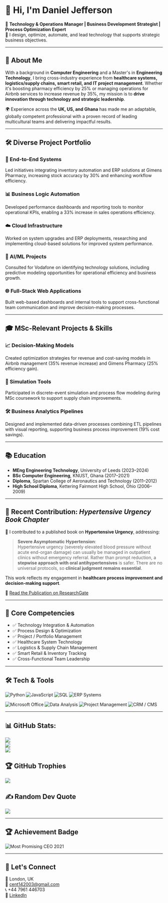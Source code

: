 # 👋 Hi, I'm Daniel Jefferson

🚀 **Technology & Operations Manager | Business Development Strategist | Process Optimization Expert**  
🎯 I design, optimize, automate, and lead technology that supports strategic business objectives.

---

## 🧠 About Me

With a background in **Computer Engineering** and a Master's in **Engineering Technology**, I bring cross-industry experience from **healthcare systems, logistics/supply chains, smart retail, and IT project management**. Whether it's boosting pharmacy efficiency by 25% or managing operations for Airbnb services to increase revenue by 35%, my mission is to **drive innovation through technology and strategic leadership**.

🌍 Experience across the **UK, US, and Ghana** has made me an adaptable, globally competent professional with a proven record of leading multicultural teams and delivering impactful results.

---

## 🛠️ Diverse Project Portfolio

### 🔗 End-to-End Systems
Led initiatives integrating inventory automation and ERP solutions at Gimens Pharmacy, increasing stock accuracy by 30% and enhancing workflow efficiency.

### 📊 Business Logic Automation
Developed performance dashboards and reporting tools to monitor operational KPIs, enabling a 33% increase in sales operations efficiency.

### ☁️ Cloud Infrastructure
Worked on system upgrades and ERP deployments, researching and implementing cloud-based solutions for improved system performance.

### 🤖 AI/ML Projects
Consulted for Vodafone on identifying technology solutions, including predictive modeling opportunities for operational efficiency and business growth.

### 🌐 Full-Stack Web Applications
Built web-based dashboards and internal tools to support cross-functional team communication and improve decision-making processes.

---

## 🎓 MSc-Relevant Projects & Skills

### 📈 Decision-Making Models
Created optimization strategies for revenue and cost-saving models in Airbnb management (35% revenue increase) and Gimens Pharmacy (25% efficiency gain).

### 🔄 Simulation Tools
Participated in discrete-event simulation and process flow modeling during MSc coursework to support supply chain improvements.

### 🛠 Business Analytics Pipelines
Designed and implemented data-driven processes combining ETL pipelines with visual reporting, supporting business process improvement (19% cost savings).

---

## 📚 Education
- **MEng Engineering Technology**, University of Leeds (2023–2024)  
- **BSc Computer Engineering**, KNUST, Ghana (2017–2021)  
- **Diploma**, Spartan College of Aeronautics and Technology (2011–2012)  
- **High School Diploma**, Kettering Fairmont High School, Ohio (2006–2009)

---

## 🔬 Recent Contribution: *Hypertensive Urgency Book Chapter*

📖 I contributed to a published book on **Hypertensive Urgency**, addressing:

> **Severe Asymptomatic Hypertension**:  
> Hypertensive urgency (severely elevated blood pressure without acute end-organ damage) can usually be managed in outpatient clinics without emergency referral. Rather than prompt reduction, a **stepwise approach with oral antihypertensives** is safer. There are no universal protocols, so **clinical judgment remains essential**.

This work reflects my engagement in **healthcare process improvement and decision-making support**.

🔗 [Read the Publication on ResearchGate](https://www.researchgate.net/publication/349992441_Hypertensive_Urgency)

---

## 💼 Core Competencies

- ✅ Technology Integration & Automation  
- ✅ Process Design & Optimization  
- ✅ Project / Portfolio Management  
- ✅ Healthcare System Technology  
- ✅ Logistics & Supply Chain Management  
- ✅ Smart Retail & Inventory Tracking  
- ✅ Cross-Functional Team Leadership  

---

## 🛠 Tech & Tools

![Python](https://img.shields.io/badge/Python-3776AB?style=for-the-badge&logo=python&logoColor=white)
![JavaScript](https://img.shields.io/badge/JavaScript-F7DF1E?style=for-the-badge&logo=javascript&logoColor=black)
![SQL](https://img.shields.io/badge/SQL-4479A1?style=for-the-badge&logo=mysql&logoColor=white)
![ERP Systems](https://img.shields.io/badge/ERP%20Systems-4B0082?style=for-the-badge&logo=powerbi&logoColor=white)

![Microsoft Office](https://img.shields.io/badge/Microsoft%20Office-D83B01?style=for-the-badge&logo=microsoftoffice&logoColor=white)
![Data Analysis](https://img.shields.io/badge/Data%20Analysis-007ACC?style=for-the-badge&logo=tableau&logoColor=white)
![Project Management](https://img.shields.io/badge/Project%20Management-009688?style=for-the-badge&logo=trello&logoColor=white)
![CRM / CMS](https://img.shields.io/badge/CRM%20%2F%20CMS-00A4CC?style=for-the-badge&logo=hubspot&logoColor=white)

---

## 📊 GitHub Stats:
![](https://github-readme-stats.vercel.app/api?username=cent142003&theme=tokyonight&hide_border=false&include_all_commits=true&count_private=true)<br/>
![](https://nirzak-streak-stats.vercel.app/?user=cent142003&theme=tokyonight&hide_border=false)<br/>
![](https://github-readme-stats.vercel.app/api/top-langs/?username=cent142003&theme=tokyonight&hide_border=false&include_all_commits=true&count_private=true&layout=compact)

## 🏆 GitHub Trophies
![](https://github-profile-trophy.vercel.app/?username=cent142003&theme=tokyonight&no-frame=false&no-bg=false&margin-w=4)

## ✍️ Random Dev Quote
![](https://quotes-github-readme.vercel.app/api?type=horizontal&theme=tokyonight)

---

## 🏆 Achievement Badge

![Most Promising CEO 2021](https://img.shields.io/badge/Award-Most%20Promising%20CEO%202021-blueviolet?style=for-the-badge&logo=github)

---

## 🔗 Let's Connect

📍 London, UK  
📧 cent142003@gmail.com  
📞 +44 7961 446703  
🔗 [LinkedIn](https://uk.linkedin.com/in/daniel22jefferson)
